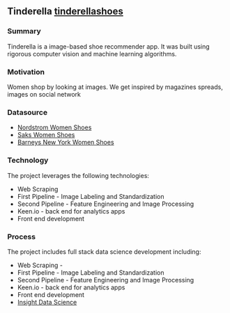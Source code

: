 ## Tinderella [tinderellashoes](http://tinderellashoes.com)

### Summary

Tinderella is a image-based shoe recommender app. It was built using rigorous computer vision and machine learning algorithms. 

### Motivation

Women shop by looking at images. We get inspired by magazines spreads, images on social network 


### Datasource

* [Nordstrom Women Shoes](http://shop.nordstrom.com/c/womens-shoes?origin=leftnav)
* [Saks Women Shoes](http://www.saksfifthavenue.com/main/SectionPage.jsp?catId=2534374306622397&FOLDER%3C%3Efolder_id=2534374306622397)
* [Barneys New York Women Shoes](http://www.barneys.com/barneys-new-york/women/shoes)


### Technology
The project leverages the following technologies:

* Web Scraping
* First Pipeline - Image Labeling and Standardization
* Second Pipeline - Feature Engineering and Image Processing
* Keen.io - back end for analytics apps
* Front end development


### Process
The project includes full stack data science development including:

* Web Scraping - 
* First Pipeline - Image Labeling and Standardization
* Second Pipeline - Feature Engineering and Image Processing
* Keen.io - back end for analytics apps
* Front end development
* [Insight Data Science](http://www.insightdatascience.com/fellows.html)




